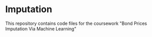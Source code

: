 # Imputation
This repository contains code files for the coursework "Bond Prices Imputation Via Machine Learning"
